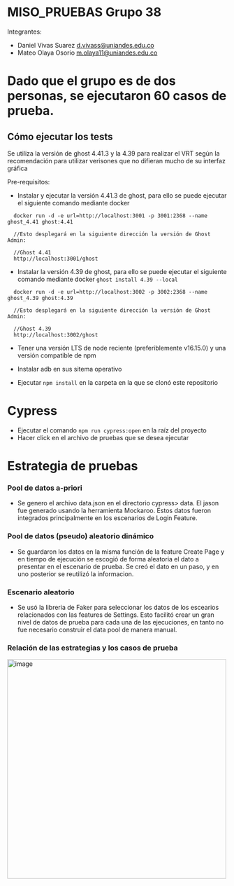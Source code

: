 # MISO_PRUEBAS Grupo 38

Integrantes:
* Daniel Vivas Suarez d.vivass@uniandes.edu.co
* Mateo Olaya Osorio m.olaya11@uniandes.edu.co

# Dado que el grupo es de dos personas, se ejecutaron 60 casos de prueba.

## Cómo ejecutar los tests

Se utiliza la versión de ghost 4.41.3 y la 4.39 para realizar el VRT según la recomendación para utilizar verisones que no difieran mucho de su interfaz gráfica

Pre-requisitos:
* Instalar y ejecutar la versión 4.41.3 de ghost, para ello se puede ejecutar el siguiente comando mediante docker

```
  docker run -d -e url=http://localhost:3001 -p 3001:2368 --name ghost_4.41 ghost:4.41

  //Esto desplegará en la siguiente dirección la versión de Ghost Admin:

  //Ghost 4.41
  http://localhost:3001/ghost
```

* Instalar la versión 4.39 de ghost, para ello se puede ejecutar el siguiente comando mediante docker
`ghost install 4.39 --local`

```
  docker run -d -e url=http://localhost:3002 -p 3002:2368 --name ghost_4.39 ghost:4.39

  //Esto desplegará en la siguiente dirección la versión de Ghost Admin:

  //Ghost 4.39
  http://localhost:3002/ghost
```

* Tener una versión LTS de node reciente (preferiblemente v16.15.0) y una versión compatible de npm

* Instalar adb en sus sitema operativo
  
* Ejecutar `npm install` en la carpeta en la que se clonó este repositorio

# Cypress
* Ejecutar el comando `npm run cypress:open` en la raíz del proyecto
* Hacer click en el archivo de pruebas que se desea ejecutar

# Estrategia de pruebas

### Pool de datos a-priori
* Se genero el archivo data.json en el directorio cypress> data. El jason fue generado usando la herramienta Mockaroo. Estos datos fueron integrados principalmente en los escenarios de Login Feature.

### Pool de datos (pseudo) aleatorio dinámico
* Se guardaron los datos en la misma función de la feature Create Page y en tiempo de ejecución se escogió de forma aleatoria el dato a presentar en el escenario de prueba. Se creó el dato en un paso, y en uno posterior se reutilizó la informacion.

### Escenario aleatorio
* Se usó la libreria de Faker para seleccionar los datos de los escearios relacionados con las features de Settings. Esto facilitó crear un gran nivel de datos de prueba para cada una de las ejecuciones, en tanto no fue necesario construir el data pool de manera manual. 


### Relación de las estrategias y los casos de prueba
<img width="501" alt="image" src="https://user-images.githubusercontent.com/98785714/169745799-628bf70a-b1d1-4714-9a62-af018d753ebe.png">



